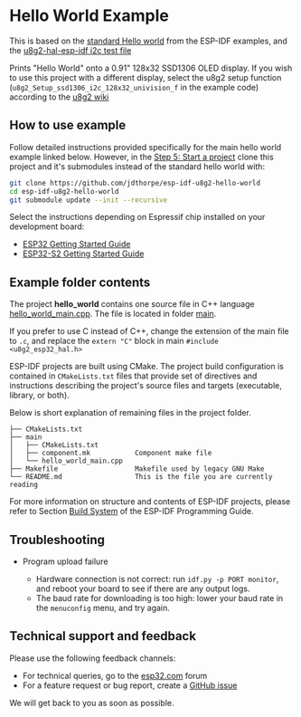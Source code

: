# Hello World Example

This is based on the [standard Hello world]() from the ESP-IDF examples, and the
[u8g2-hal-esp-idf i2c test
file](https://github.com/mkfrey/u8g2-hal-esp-idf/blob/master/examples/test_SSD1306_i2c.c)

Prints "Hello World" onto a 0.91" 128x32 SSD1306 OLED display. If you wish to
use this project with a different display, select the u8g2 setup function
(`u8g2_Setup_ssd1306_i2c_128x32_univision_f` in the example code) according to
the [u8g2 wiki](https://github.com/olikraus/u8g2/wiki/u8g2setupcpp)

## How to use example

Follow detailed instructions provided specifically for the main hello world
example linked below. However, in the [Step 5: Start a project](https://docs.espressif.com/projects/esp-idf/en/stable/esp32/get-started/index.html#step-5-start-a-project)
clone this project and it's submodules instead of the standard hello world with:

```bash
git clone https://github.com/jdthorpe/esp-idf-u8g2-hello-world
cd esp-idf-u8g2-hello-world
git submodule update --init --recursive
```

Select the instructions depending on Espressif chip installed on your development board:

- [ESP32 Getting Started Guide](https://docs.espressif.com/projects/esp-idf/en/stable/get-started/index.html)
- [ESP32-S2 Getting Started Guide](https://docs.espressif.com/projects/esp-idf/en/latest/esp32s2/get-started/index.html)

## Example folder contents

The project **hello_world** contains one source file in C++ language
[hello_world_main.cpp](main/hello_world_main.cpp). The file is located in folder
[main](main).

If you prefer to use C instead of C++, change the extension of the main file to
`.c`, and replace the `extern "C"` block in main `#include <u8g2_esp32_hal.h>`

ESP-IDF projects are built using CMake. The project build configuration is
contained in `CMakeLists.txt` files that provide set of directives and
instructions describing the project's source files and targets (executable,
library, or both).

Below is short explanation of remaining files in the project folder.

```
├── CMakeLists.txt
├── main
│   ├── CMakeLists.txt
│   ├── component.mk           Component make file
│   └── hello_world_main.cpp
├── Makefile                   Makefile used by legacy GNU Make
└── README.md                  This is the file you are currently reading
```

For more information on structure and contents of ESP-IDF projects, please refer to Section [Build System](https://docs.espressif.com/projects/esp-idf/en/latest/esp32/api-guides/build-system.html) of the ESP-IDF Programming Guide.

## Troubleshooting

- Program upload failure

  - Hardware connection is not correct: run `idf.py -p PORT monitor`, and reboot your board to see if there are any output logs.
  - The baud rate for downloading is too high: lower your baud rate in the `menuconfig` menu, and try again.

## Technical support and feedback

Please use the following feedback channels:

- For technical queries, go to the [esp32.com](https://esp32.com/) forum
- For a feature request or bug report, create a [GitHub issue](https://github.com/espressif/esp-idf/issues)

We will get back to you as soon as possible.

